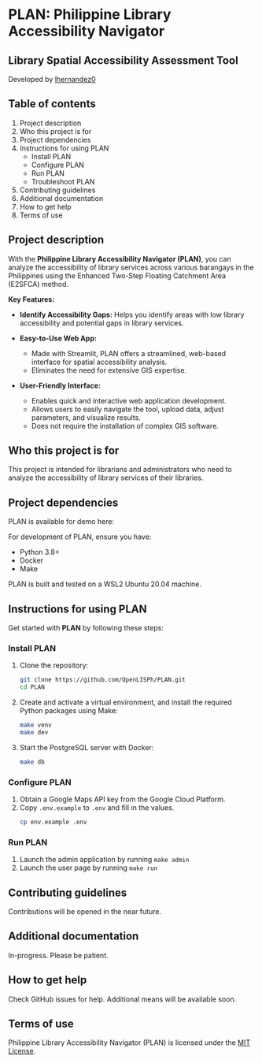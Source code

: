 # PLAN: Philippine Library Accessibility Navigator

## Library Spatial Accessibility Assessment Tool
Developed by [lhernandez0](https://github.com/lhernandez0)


## Table of contents
1. Project description
2. Who this project is for
3. Project dependencies
4. Instructions for using PLAN
   - Install PLAN
   - Configure PLAN
   - Run PLAN
   - Troubleshoot PLAN
5. Contributing guidelines
6. Additional documentation
7. How to get help
8. Terms of use


## Project description
With the **Philippine Library Accessibility Navigator (PLAN)**, you can analyze the accessibility of library services across various barangays in the Philippines using the Enhanced Two-Step Floating Catchment Area (E2SFCA) method.

**Key Features:**

- **Identify Accessibility Gaps:** Helps you identify areas with low library accessibility and potential gaps in library services.
  
- **Easy-to-Use Web App:**
  - Made with Streamlit, PLAN offers a streamlined, web-based interface for spatial accessibility analysis.
  - Eliminates the need for extensive GIS expertise.

- **User-Friendly Interface:**
  - Enables quick and interactive web application development.
  - Allows users to easily navigate the tool, upload data, adjust parameters, and visualize results.
  - Does not require the installation of complex GIS software.



## Who this project is for
This project is intended for librarians and administrators who need to analyze the accessibility of library services of their libraries.


## Project dependencies
PLAN is available for demo here:

For development of PLAN, ensure you have:
* Python 3.8+
* Docker
* Make

PLAN is built and tested on a WSL2 Ubuntu 20.04 machine.


## Instructions for using PLAN
Get started with **PLAN** by following these steps:


### Install PLAN
1. Clone the repository:
    ```sh
    git clone https://github.com/OpenLISPh/PLAN.git
    cd PLAN
    ```

2. Create and activate a virtual environment, and install the required Python packages using Make:
 
    ```sh
    make venv
    make dev
    ```

3. Start the PostgreSQL server with Docker:
    ```sh
    make db
    ```


### Configure PLAN
1. Obtain a Google Maps API key from the Google Cloud Platform.
2. Copy `.env.example` to `.env` and fill in the values.
    ```sh
    cp env.example .env
    ```


### Run PLAN
1. Launch the admin application by running `make admin`
2. Launch the user page by running `make run`


## Contributing guidelines
Contributions will be opened in the near future.


## Additional documentation
In-progress. Please be patient.

## How to get help
Check GitHub issues for help. Additional means will be available soon.

## Terms of use
Philippine Library Accessibility Navigator (PLAN) is licensed under the [MIT License](https://github.com/OpenLISPh/PLAN/blob/main/LICENSE).
